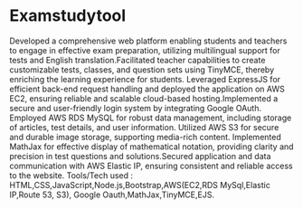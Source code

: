 # Examstudytool

Developed a comprehensive web platform enabling students and teachers to engage in effective exam preparation, utilizing multilingual support for tests and English translation.Facilitated teacher capabilities to create customizable tests, classes, and question sets using TinyMCE, thereby enriching the learning experience for students.
Leveraged ExpressJS for efficient back-end request handling and deployed the application on AWS EC2, ensuring reliable and scalable cloud-based hosting.Implemented a secure and user-friendly login system by integrating Google OAuth.
Employed AWS RDS MySQL for robust data management, including storage of articles, test details, and user information. Utilized AWS S3 for secure and durable image storage, supporting media-rich content.
Implemented MathJax for effective display of mathematical notation, providing clarity and precision in test questions and solutions.Secured application and data communication with AWS Elastic IP, ensuring consistent and reliable access to the website.
Tools/Tech used : HTML,CSS,JavaScript,Node.js,Bootstrap,AWS(EC2,RDS MySql,Elastic IP,Route 53, S3), Google Oauth,MathJax,TinyMCE,EJS.
